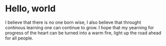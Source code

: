 # Hello, world

I believe that there is no one born wise, I also believe that throught continous learning one can continue to grow. I hope that my yearning for progress of the heart can be turned into a warm fire, light up the road ahead for all people.
